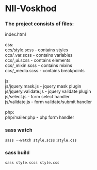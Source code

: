# NII-Voskhod
### The project consists of files: 
index.html<br>
<br>
css:<br>
ccs/style.scss - contains styles<br>
ccs/_var.scss - contains variables<br>
ccs/_ui.scss - contains elements<br>
ccs/_mixin.scss - contains mixins<br>
ccs/_media.scss - contains breakpoints<br>
<br>
js:<br>
js/jquery.mask.js - jquery mask plugin<br>
js/jquery.validate.js - jquery validate plugin<br>
js/select.js - form select handler<br>
js/validate.js - form validate/submit handler<br>
<br>
php:<br>
php/mailer.php - php form handler
### sass watch
```
sass --watch style.scss:style.css
```
### sass build
```
sass style.scss style.css
```
